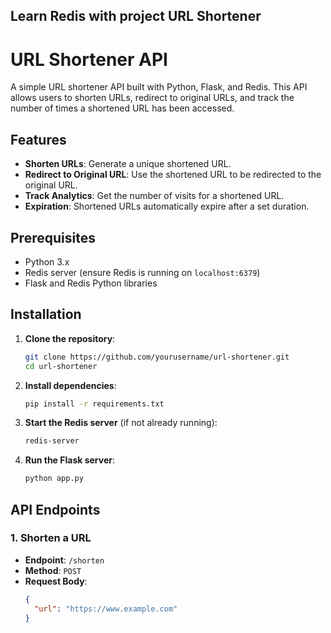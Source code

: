 ## Learn Redis with project URL Shortener
# URL Shortener API

A simple URL shortener API built with Python, Flask, and Redis. This API allows users to shorten URLs, redirect to original URLs, and track the number of times a shortened URL has been accessed.

## Features

- **Shorten URLs**: Generate a unique shortened URL.
- **Redirect to Original URL**: Use the shortened URL to be redirected to the original URL.
- **Track Analytics**: Get the number of visits for a shortened URL.
- **Expiration**: Shortened URLs automatically expire after a set duration.

## Prerequisites

- Python 3.x
- Redis server (ensure Redis is running on `localhost:6379`)
- Flask and Redis Python libraries

## Installation

1. **Clone the repository**:
    ```bash
    git clone https://github.com/yourusername/url-shortener.git
    cd url-shortener
    ```

2. **Install dependencies**:
    ```bash
    pip install -r requirements.txt
    ```

3. **Start the Redis server** (if not already running):
    ```bash
    redis-server
    ```

4. **Run the Flask server**:
    ```bash
    python app.py
    ```

## API Endpoints

### 1. Shorten a URL
- **Endpoint**: `/shorten`
- **Method**: `POST`
- **Request Body**:
  ```json
  {
    "url": "https://www.example.com"
  }
